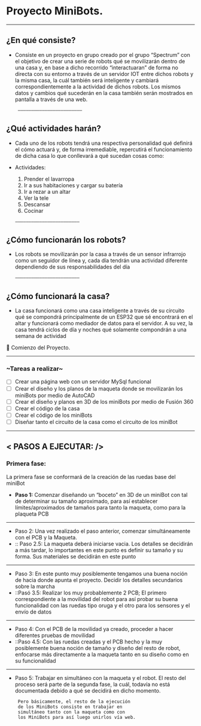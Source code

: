 # Proyecto MiniBots.

---

## ¿En qué consiste?

- Consiste en un proyecto en grupo creado por el grupo “Spectrum” con el objetivo de crear una serie de robots qué se movilizarán dentro de una casa y, en base a dicho recorrido “interactuaran” de forma no directa con su entorno a través de un servidor IOT entre dichos robots y la misma casa, la cuál también será inteligente y cambiará correspondientemente a la actividad de dichos robots. Los mismos datos y cambios qué sucederán en la casa también serán mostrados en pantalla a través de una web.

       ————————————————————————

## ¿Qué actividades harán?

- Cada uno de los robots tendrá una respectiva personalidad qué definirá el cómo actuará y, de forma irremediable, repercutirá el funcionamiento de dicha casa lo que conllevará a qué sucedan cosas como:

    

- Actividades:
    1. Prender el lavarropa
    2. Ir a sus habitaciones y cargar su batería
    3. Ir a rezar a un altar
    4. Ver la tele 
    5. Descansar
    6. Cocinar

      ————————————————————————

## ¿Cómo funcionarán los robots?

- Los robots se movilizarán por la casa a través de un sensor infrarrojo como un seguidor de línea y, cada día tendrán una actividad diferente dependiendo de sus responsabilidades del día

      ————————————————————————     

## ¿Cómo funcionará la casa?

- La casa funcionará como una casa inteligente a través de su circuito qué se compondrá principalmente de un ESP32 que sé encontrará en el altar y funcionará como mediador de datos para el servidor. A su vez, la casa tendrá ciclos de día y noches qué solamente compondrán a una semana de actividad

   

<aside>
🐧          Comienzo del Proyecto.

</aside>

---

### ~Tareas a realizar~

- [ ]  Crear una página web con un servidor MySql funcional
- [ ]  Crear el diseño y los planos de la maqueta donde se movilizarán los miniBots por medio de AutoCAD
- [ ]  Crear el diseño y planos en 3D de los miniBots por medio de Fusión 360
- [ ]  Crear el código de la casa
- [ ]  Crear el código de los miniBots
- [ ]  Diseñar tanto el circuito de la casa como el circuito de los miniBot

---

## <  PASOS A EJECUTAR: />

### Primera fase:

La primera fase se conformará de la creación de las ruedas base del miniBot

- **Paso 1:** Comenzar diseñando un “boceto” en 3D de un miniBot con tal de determinar su tamaño aproximado, para así establecer límites/aproximados de tamaños para tanto la maqueta, como para la plaqueta PCB

---

- Paso 2: Una vez realizado el paso anterior, comenzar simultáneamente con el PCB y la Maqueta.
- :: Paso 2.5: La maqueta deberá iniciarse vacia. Los detalles se decidirán a más tardar, lo importantes en este punto es definir su tamaño y su forma. Sus materiales se decidirán en este punto

---

- Paso 3: En este punto muy posiblemente tengamos una buena noción de hacia donde apunta el proyecto. Decidir los detalles secundarios sobre la marcha
- ::Pasó 3.5: Realizar los muy probablemente 2 PCB; El primero correspondiente a la movilidad del robot para así probar su buena funcionalidad con las ruedas tipo oruga y el otro para los sensores y el envío de datos

---

- Paso 4: Con el PCB de la movilidad ya creado, proceder a hacer diferentes pruebas de movilidad
- ::Paso 4.5: Con las ruedas creadas y el PCB hecho y la muy posiblemente buena noción de tamaño y diseño del resto de robot, enfocarse más directamente a la maqueta tanto en su diseño como en su funcionalidad

---

- Paso 5: Trabajar en simultáneo con la maqueta y el robot. El resto del proceso será parte de la segunda fase, la cuál, todavía no está documentada debido a qué se decidirá en dicho momento.

       Pero básicamente, el resto de la ejecución
       de los MiniBots consiste en trabajar en 
       simultáneo tanto con la maqueta como con 
       los MiniBots para así luego unirlos vía web.